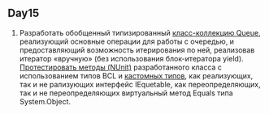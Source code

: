 Day15
---
1.  Разработать обобщенный типизированный [класс-коллекцию Queue](https://github.com/RomanGutovec/NET1.A.2018.Gutovec.15/blob/master/QueueLib/QUeue.cs), реализующий основные операции для работы с очередью, 
и предоставляющий возможность итерирования по ней, реализовав итератор «вручную» 
(без использования блок-итератора yield). 
[Протестировать методы (NUnit)](https://github.com/RomanGutovec/NET1.A.2018.Gutovec.15/blob/master/QueueLib.Tests/QueuelibTest.cs) 
разработанного класса c использованием типов BCL и [кастомных типов](https://github.com/RomanGutovec/NET1.A.2018.Gutovec.15/tree/master/QueueLib.Tests/Helper), как реализующих, 
так и не рализующих интерфейс IEquetable, как переопределяющих, так и не переопределяющих виртуальный метод Equals типа System.Object.
